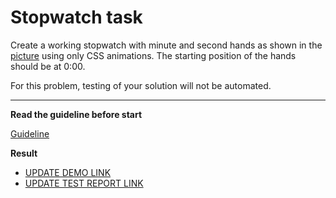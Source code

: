 # Stopwatch task

Create a working stopwatch with minute and second hands as shown in the [picture](stopwatch.png) using only CSS animations. The starting position of the hands should be at 0:00.

For this problem, testing of your solution will not be automated.

---
**Read the guideline before start**

[Guideline](https://github.com/mate-academy/layout_task-guideline/blob/master/README.md)

**Result**

- [UPDATE DEMO LINK](https://cheerfulGloom.github.io/layout_stop-watch/)
- [UPDATE TEST REPORT LINK](https://cheerfulGloom.github.io/layout_stop-watch/report/html_report/)
